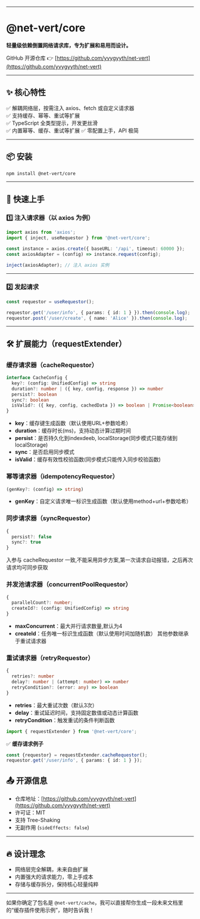 
---

# @net-vert/core

**轻量级依赖倒置网络请求库，专为扩展和易用而设计。**

GitHub 开源仓库 👉 [https://github.com/yvygyyth/net-vert](https://github.com/yvygyyth/net-vert)

---

## ✨ 核心特性

✅ 解耦网络层，按需注入 axios、fetch 或自定义请求器  
✅ 支持缓存、幂等、重试等扩展  
✅ TypeScript 全类型提示，开发更丝滑  
✅ 内置幂等、缓存、重试等扩展
✅ 零配置上手，API 极简  

---

## 📦 安装

```bash
npm install @net-vert/core
```

---

## 🚀 快速上手

### 1️⃣ 注入请求器（以 axios 为例）

```typescript
import axios from 'axios';
import { inject, useRequestor } from '@net-vert/core';

const instance = axios.create({ baseURL: '/api', timeout: 60000 });
const axiosAdapter = (config) => instance.request(config);

inject(axiosAdapter); // 注入 axios 实例
```

---

### 2️⃣ 发起请求

```typescript
const requestor = useRequestor();

requestor.get('/user/info', { params: { id: 1 } }).then(console.log);
requestor.post('/user/create', { name: 'Alice' }).then(console.log);
```

---

## 🛠 扩展能力（requestExtender）

### 缓存请求器（cacheRequestor）
```typescript
interface CacheConfig {
  key?: (config: UnifiedConfig) => string
  duration?: number | ({ key, config, response }) => number
  persist?: boolean
  sync?: boolean
  isValid?: ({ key, config, cachedData }) => boolean | Promise<boolean>
}
```
- **key**：缓存键生成函数（默认使用URL+参数哈希）
- **duration**：缓存时长(ms)，支持动态计算过期时间
- **persist**：是否持久化到indexdeeb, localStorage(同步模式只能存储到localStorage)
- **sync**：是否启用同步模式
- **isValid**：缓存有效性校验函数(同步模式只能传入同步校验函数)

### 幂等请求器（idempotencyRequestor）
```typescript
(genKey?: (config) => string)
```
- **genKey**：自定义请求唯一标识生成函数（默认使用method+url+参数哈希）

### 同步请求器（syncRequestor）
```typescript
{
  persist?: false
  sync?: true
}
```
入参与 cacheRequestor 一致,不能采用异步方案,第一次请求自动报错，之后再次请求均可同步获取

### 并发池请求器（concurrentPoolRequestor）
```typescript
{
  parallelCount?: number;
  createId?: (config: UnifiedConfig) => string
}
```
- **maxConcurrent**：最大并行请求数量,默认为4
- **createId**：任务唯一标识生成函数（默认使用时间加随机数）
其他参数继承于重试请求器

### 重试请求器（retryRequestor）
```typescript
{
  retries?: number
  delay?: number | (attempt: number) => number
  retryCondition?: (error: any) => boolean
}
```
- **retries**：最大重试次数（默认3次）
- **delay**：重试延迟时间，支持固定数值或动态计算函数
- **retryCondition**：触发重试的条件判断函数


```typescript
import { requestExtender } from '@net-vert/core';
```

✅ **缓存请求例子**
```typescript
const {requestor} = requestExtender.cacheRequestor();
requestor.get('/user/info', { params: { id: 1 } });
```


## 📤 开源信息

- 仓库地址：[https://github.com/yvygyyth/net-vert](https://github.com/yvygyyth/net-vert)
- 许可证：MIT
- 支持 Tree-Shaking
- 无副作用 (`sideEffects: false`)

---

## 🔥 设计理念

- 网络层完全解耦，未来自由扩展
- 内置强大的请求能力，零上手成本
- 存储与缓存拆分，保持核心轻量纯粹

---

如果你确定了包名是 `@net-vert/cache`，我可以直接帮你生成一段未来文档里的“缓存插件使用示例”，随时告诉我！